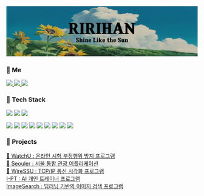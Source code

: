 
<img src="ririhan_sunflower_background4.jpg"/>

<h3>🌻 Me</h3>
<p>
  <a href="https://programmer-ririhan.tistory.com/" target="_blank">
    <img src="https://img.shields.io/badge/Blogger-FECC00?style=flat-square&logo=TechBlog&logoColor=white" />
  </a> 
  <a href="https://gainful-bread-fbd.notion.site/COOK-BOOK-e244a588d4fd42c896bc8f427979d5f0" target="_blank">
    <img src="https://img.shields.io/badge/Notion-83B81A?style=flat-square&logo=CookBook&logoColor=white" />
  </a>
  <a href="mailto:ririhan217@gmail.com" target="_blank">
    <img src="https://img.shields.io/badge/Gmail-EA4335?style=flat-square&logo=Mail&logoColor=white" />
  </a>
</p>

<h3>🌱 Tech Stack</h3>
<p>
  <img src="https://img.shields.io/badge/Flask-000000?style=flat-square&logo=Flask&logoColor=white" />
  <img src="https://img.shields.io/badge/Android-3DDC84?style=flat-square&logo=Android&logoColor=white" />
  <img src="https://img.shields.io/badge/TensorFlow-FF6F00?style=flat-square&logo=TensorFlow&logoColor=white" />
</p>
<p>
  <img src="https://img.shields.io/badge/Python-3776AB?style=flat-square&logo=Python&logoColor=white" />
  <img src="https://img.shields.io/badge/Java-007396?style=flat-square&logo=Java&logoColor=white" />
  <img src="https://img.shields.io/badge/C-A8B9CC?style=flat-square&logo=C&logoColor=white" />
  <img src="https://img.shields.io/badge/Kotlin-0095D5?style=flat-square&logo=Kotlin&logoColor=white" />
  <img src="https://img.shields.io/badge/HTML5-E34F26?style=flat-square&logo=HTML5&logoColor=white" />
  <img src="https://img.shields.io/badge/CSS3-1572B6?style=flat-square&logo=CSS3&logoColor=white" />
  <img src="https://img.shields.io/badge/JavaScript-F7DF1E?style=flat-square&logo=JavaScript&logoColor=white" />
  <img src="https://img.shields.io/badge/jQuery-0769AD?style=flat-square&logo=jQueryt&logoColor=white" />
  <img src="https://img.shields.io/badge/R-276DC3?style=flat-square&logo=R&logoColor=white" />
</p>

<h3>🌳 Projects</h3>
<p>
  <a href="#">🌿 WatchU : 온라인 시험 부정행위 방지 프로그램</a><br>
  <a href="https://github.com/RIANAEH/Seouler">🌿 Seouler : 서울 통합 관광 어플리케이션</a><br>
  <a href="https://github.com/RIANAEH/WireSSU">🌿 WireSSU : TCP/IP 통신 시각화 프로그램</a><br>
  <a href="https://github.com/RIANAEH/I-PT">I-PT : AI 개인 트레이너 프로그램</a><br>
  <a href="https://github.com/RIANAEH/ImageSearch">ImageSearch : 딥러닝 기반의 이미지 검색 프로그램</a><br>
</p>




<!--
**RIANAEH/RIANAEH** is a ✨ _special_ ✨ repository because its `README.md` (this file) appears on your GitHub profile.

Here are some ideas to get you started:

- 🔭 I’m currently working on ...
- 🌱 I’m currently learning ...
- 👯 I’m looking to collaborate on ...
- 🤔 I’m looking for help with ...
- 💬 Ask me about ...
- 📫 How to reach me: ...
- 😄 Pronouns: ...
- ⚡ Fun fact: ...

  <img src="https://img.shields.io/badge/[아이콘 이름]-[배경색]?style=flat-square&logo=[내용]&logoColor=white" />
-->
